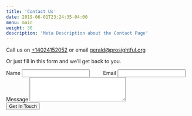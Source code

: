```yaml
---
title: 'Contact Us'
date: 2019-06-01T23:24:35-04:00
menu: main
weight: 30
description: 'Meta Description about the Contact Page'
---
```


Call us on [+14024152052](tel:+14024152052) or email [gerald@prosightful.org](mailto:gerald@prosightful.org)


Or just fill in this form and we’ll get back to you.


<section class="section">
  <div class="container contact-us">
    <form action="">
      <div class="columns is-mobile">
          <div class="column is-half">
              <label for="name">Name</label>
              <input type="text" name="name" id="name" required="true">
          </div>
          <div class="column is-half">
              <label for="email">Email</label>
              <input type="email" name="email" id="email" required="true">
          </div>
      </div>
      <div class="columns">
          <div class="column is-full">
              <label for="message">Message</label>
              <textarea cols="30" rows="4" name="message" id="message" required="true"></textarea>
          </div>
      </div>
      <div class="columns">
          <div class="column is-full">
              <input type="submit" value="Get In Touch" class="button is-primary contact-us__btn">
          </div>
      </div>
    </form>
  </div>
</section>